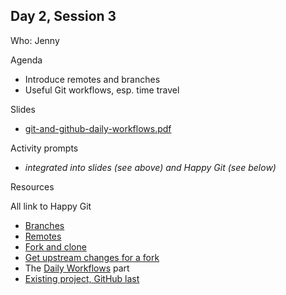 ## Day 2, Session 3

Who: Jenny

Agenda

  * Introduce remotes and branches
  * Useful Git workflows, esp. time travel
  
Slides

  * [git-and-github-daily-workflows.pdf](materials/git-and-github-daily-workflows.pdf)
  
Activity prompts

  * *integrated into slides (see above) and Happy Git (see below)*
  
Resources

All link to Happy Git

  * [Branches](https://happygitwithr.com/git-branches.html)
  * [Remotes](https://happygitwithr.com/git-remotes.html)
  * [Fork and clone](https://happygitwithr.com/fork-and-clone.html)
  * [Get upstream changes for a fork](https://happygitwithr.com/upstream-changes.html)
  * The [Daily Workflows](https://happygitwithr.com/workflows-intro.html) part
  * [Existing project, GitHub last](https://happygitwithr.com/existing-github-last.html)

